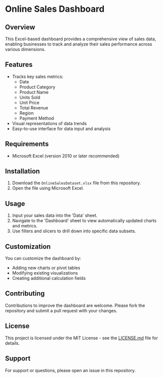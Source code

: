 # Online Sales Dashboard

## Overview
This Excel-based dashboard provides a comprehensive view of sales data, enabling businesses to track and analyze their sales performance across various dimensions.

## Features
- Tracks key sales metrics:
  - Date
  - Product Category
  - Product Name
  - Units Sold
  - Unit Price
  - Total Revenue
  - Region
  - Payment Method
- Visual representations of data trends
- Easy-to-use interface for data input and analysis

## Requirements
- Microsoft Excel (version 2010 or later recommended)

## Installation
1. Download the `OnlineSalesDataset.xlsx` file from this repository.
2. Open the file using Microsoft Excel.

## Usage
1. Input your sales data into the 'Data' sheet.
2. Navigate to the 'Dashboard' sheet to view automatically updated charts and metrics.
3. Use filters and slicers to drill down into specific data subsets.

## Customization
You can customize the dashboard by:
- Adding new charts or pivot tables
- Modifying existing visualizations
- Creating additional calculation fields

## Contributing
Contributions to improve the dashboard are welcome. Please fork the repository and submit a pull request with your changes.

## License
This project is licensed under the MIT License - see the [LICENSE.md](LICENSE.md) file for details.

## Support
For support or questions, please open an issue in this repository.
